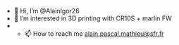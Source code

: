 - 👋 Hi, I’m @AlainIgor26
- 👀 I’m interested in 3D printing with CR10S + marlin FW
- - 📫 How to reach me alain.pascal.mathieu@sfr.fr

<!---
AlainIgor26/AlainIgor26 is a ✨ special ✨ repository because its `README.md` (this file) appears on your GitHub profile.
You can click the Preview link to take a look at your changes.
--->
